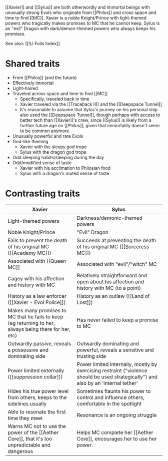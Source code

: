 [[Xavier]] and [[Sylus]] are both otherwordly and immortal beings with unusually strong Evols who originate from [[Philos]] and cross space and time to find [[MC]]. Xavier is a noble Knight/Prince with light-themed powers who tragically makes promises to MC that he cannot keep. Sylus is an "evil" Dragon with dark/demon-themed powers who always keeps his promises.

See also: [[!LI Foils Index]]
# Shared traits
* From [[Philos]] (and the future)
* Effectively immortal
* Light-haired
* Traveled across space and time to find [[MC]]
	* Specifically, traveled back in time
	* Xavier traveled via the [[Traceback II]] and the [[Deepspace Tunnel]]
	* It's reasonable to assume that Sylus's journey on his personal ship also used the [[Deepspace Tunnel]], though perhaps with access to better tech than [[Xavier]]'s crew, since [[Sylus]] is likely from a further future age on [[Philos]], given that immortality doesn't seem to be common anymore
* Unusually powerful and rare Evols
* God-like theming
	* Xavier with the sleepy god trope
	* Sylus with the dragon god trope
* Odd sleeping habits/sleeping during the day
* Odd/modified sense of taste
	* Xavier with his acclimation to Philosian food
	* Sylus with a dragon's muted sense of taste
# Contrasting traits

| Xavier                                                                                                 | Sylus                                                                                                                               |
| ------------------------------------------------------------------------------------------------------ | ----------------------------------------------------------------------------------------------------------------------------------- |
| Light-themed powers                                                                                    | Darkness/demonic-themed powers                                                                                                      |
| Noble Knight/Prince                                                                                    | "Evil" Dragon                                                                                                                       |
| Fails to prevent the death of his original MC ([[Academy MC]])                                         | Succeeds at preventing the death of his original MC ([[Sorceress MC]])                                                              |
| Associated with [[Queen MC]]                                                                           | Associated with "evil"/"witch" MC                                                                                                   |
| Cagey with his affection and history with MC                                                           | Relatively straightforward and open about his affection and history with MC (to a point)                                            |
| History as a law enforcer ([[Xavier - Evol Police]])                                                   | History as an outlaw ([[Land of Lost]])                                                                                             |
| Makes many promises to MC that he fails to keep (eg returning to her, always being there for her, etc) | Has never failed to keep a promise to MC                                                                                            |
| Outwardly passive, reveals a possessive and dominating side                                            | Outwardly dominating and powerful, reveals a sensitive and trusting side                                                            |
| Power limited externally ([[suppression collar]])                                                      | Power limited internally, mostly by exercising restraint ("violence should be used strategically") and also by an 'internal tether' |
| Hides his true power level from others, keeps to the sidelines usually                                 | Sometimes flaunts his power to control and influence others, comfortable in the spotlight                                           |
| Able to resonate the first time they meet                                                              | Resonance is an ongoing struggle                                                                                                    |
| Warns MC not to use the power of the [[Aether Core]], that it's too unpredictable and dangerous        | Helps MC complete her [[Aether Core]], encourages her to use her power.                                                             |
